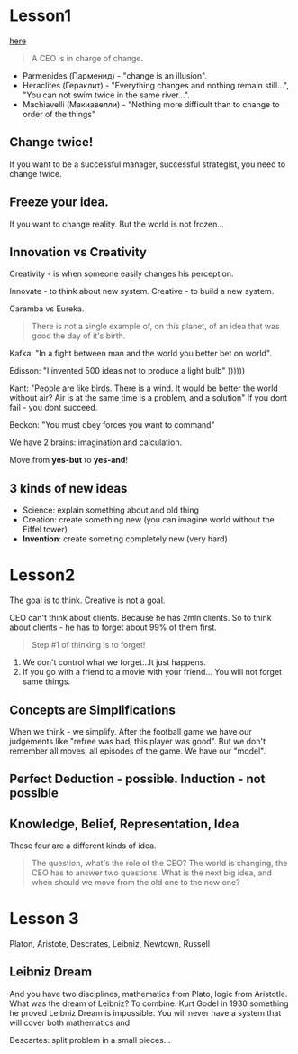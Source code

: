 # Lesson1

[here](https://www.coursera.org/learn/management-philosophy/lecture/ZVeCr/change-parmenides-or-heraclites)

> A CEO is in charge of change.

* Parmenides (Парменид) - "change is an illusion".
* Heraclites (Гераклит) - "Everything changes and nothing remain still...", "You can not swim twice in the same river...".
* Machiavelli (Макиавелли) - "Nothing more difficult than to change to order of the things"

## Change twice!
If you want to be a successful manager, successful strategist, you need to change twice.

## Freeze your idea. 
If you want to change reality. But the world is not frozen...

## Innovation vs Creativity
Creativity - is when someone easily changes his perception.

Innovate - to think about new system.
Creative - to build a new system.

Caramba vs Eureka.

> There is not a single example of, on this planet, of an idea that was good the day of it's birth.

Kafka: "In a fight between man and the world you better bet on world".

Edisson: "I invented 500 ideas not to produce a light bulb" ))))))

Kant: "People are like birds. There is a wind. It would be better the world without air? Air is at the same time is a problem, and a solution"
If you dont fail - you dont succeed.

Beckon: "You must obey forces you want to command"

We have 2 brains: imagination and calculation.

Move from **yes-but** to **yes-and**!

## 3 kinds of new ideas

- Science: explain something about and old thing
- Creation: create something new (you can imagine world without the Eiffel tower)
- **Invention**: create someting completely new (very hard)

# Lesson2

The goal is to think. Creative is not a goal.

CEO can't think about clients. Because he has 2mln clients. So to think about clients - he has to forget about 99% of them first.

> Step #1 of thinking is to forget! 

1) We don't control what we forget...It just happens. 
2) If you go with a friend to a movie with your friend... You will not forget same things.

## Concepts are Simplifications 

When we think - we simplify. After the football game we have our judgements like "refree was bad, this player was good". But we don't remember all moves, all episodes of the game. We have our "model". 

## Perfect Deduction - possible. Induction - not possible

## Knowledge, Belief, Representation, Idea

These four are a different kinds of idea.

> The question, what's the role of the CEO? The world is changing, the CEO has to answer two questions. What is the next big idea, and when should we move from the old one to the new one? 


# Lesson 3

Platon, Aristote, Descrates, Leibniz, Newtown, Russell

## Leibniz Dream

And you have two disciplines, mathematics from Plato, logic from Aristotle. What was the dream of Leibniz? To combine.
Kurt Godel in 1930 something he proved Leibniz Dream is impossible. You will never have a system that will cover both mathematics and 

Descartes: split problem in a small pieces...



